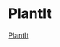 # PlantIt

[PlantIt](https://docs.google.com/presentation/d/1rrkecAVanPlLs9IBxpEWxhTusQgJf_mZ1Ft16lMG5Og/edit?usp=sharing)
